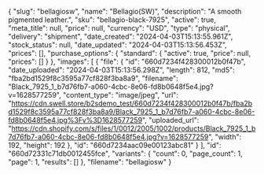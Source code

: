 {
  "slug": "bellagiosw",
  "name": "Bellagio(SW)",
  "description": "<span>A smooth pigmented leather.</span>",
  "sku": "bellagio-black-7925",
  "active": true,
  "meta_title": null,
  "price": null,
  "currency": "USD",
  "type": "physical",
  "delivery": "shipment",
  "date_created": "2024-04-03T15:13:55.961Z",
  "stock_status": null,
  "date_updated": "2024-04-03T15:13:56.453Z",
  "prices": [],
  "purchase_options": {
    "standard": {
      "active": true,
      "price": null,
      "prices": []
    }
  },
  "images": [
    {
      "file": {
        "id": "660d7234f428300012b0f47b",
        "date_uploaded": "2024-04-03T15:13:56.298Z",
        "length": 812,
        "md5": "fba2bd1529f8c3595a77cf828f3ba8a9",
        "filename": "Black_7925_1_b7d76fb7-a060-4cbc-8e06-fd8b0648f5e4.jpg?v=1628577259",
        "content_type": "image/jpeg",
        "url": "https://cdn.swell.store/b2sdemo_test/660d7234f428300012b0f47b/fba2bd1529f8c3595a77cf828f3ba8a9/Black_7925_1_b7d76fb7-a060-4cbc-8e06-fd8b0648f5e4.jpg%3Fv%3D1628577259",
        "uploaded_url": "https://cdn.shopify.com/s/files/1/0012/2005/1002/products/Black_7925_1_b7d76fb7-a060-4cbc-8e06-fd8b0648f5e4.jpg?v=1628577259",
        "width": 192,
        "height": 192
      },
      "id": "660d7234aac09e00123abc81"
    }
  ],
  "id": "660d72331c71db0012455fce",
  "variants": {
    "count": 0,
    "page_count": 1,
    "page": 1,
    "results": []
  },
  "filename": "bellagiosw"
}